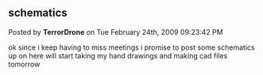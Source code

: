 ## schematics
Posted by **TerrorDrone** on Tue February 24th, 2009 09:23:42 PM

ok since i keep having to miss meetings i promise to post some schematics up on
here will start taking my hand drawings and making cad files tomorrow
